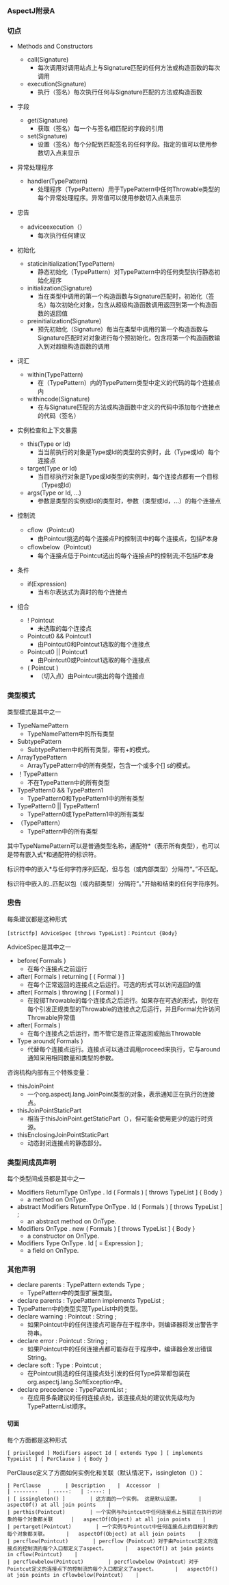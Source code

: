### AspectJ附录A ###

### 切点 ###


- Methods and Constructors
	- call(Signature) 
		- 每次调用对调用站点上与Signature匹配的任何方法或构造函数的每次调用
	- execution(Signature) 
		- 执行（签名）每次执行任何与Signature匹配的方法或构造函数
- 字段
	- get(Signature) 
		- 获取（签名）每一个与签名相匹配的字段的引用
	- set(Signature) 
		- 设置（签名）每个分配到匹配签名的任何字段。指定的值可以使用参数切入点来显示
- 异常处理程序
	- handler(TypePattern) 
		- 处理程序（TypePattern）用于TypePattern中任何Throwable类型的每个异常处理程序。异常值可以使用参数切入点来显示
- 忠告
	- adviceexecution（） 
		- 每次执行任何建议
- 初始化
	- staticinitialization(TypePattern) 
		- 静态初始化（TypePattern）对TypePattern中的任何类型执行静态初始化程序
	- initialization(Signature)
		- 当在类型中调用的第一个构造函数与Signature匹配时，初始化（签名）每次初始化对象，包含从超级构造函数调用返回到第一个构造函数的返回值
	- preinitialization(Signature)
		- 预先初始化（Signature）每当在类型中调用的第一个构造函数与Signature匹配时对对象进行每个预初始化，包含将第一个构造函数输入到对超级构造函数的调用
- 词汇
	- within(TypePattern)
		- 在（TypePattern）内的TypePattern类型中定义的代码的每个连接点内
	- withincode(Signature)
		- 在与Signature匹配的方法或构造函数中定义的代码中添加每个连接点的代码（签名）

- 实例检查和上下文暴露
	- this(Type or Id)
		- 当当前执行的对象是Type或Id的类型的实例时，此（Type或Id）每个连接点
	- target(Type or Id)
		- 当目标执行对象是Type或Id类型的实例时，每个连接点都有一个目标（Type或Id）
	- args(Type or Id, ...)
		- 参数是类型的实例或Id的类型时，参数（类型或Id，...）的每个连接点
- 控制流
	- cflow（Pointcut）
		- 由Pointcut挑选的每个连接点P的控制流中的每个连接点，包括P本身
	- cflowbelow（Pointcut）
		- 每个连接点低于Pointcut选出的每个连接点P的控制流;不包括P本身
- 条件
	- if(Expression)
		- 当布尔表达式为真时的每个连接点
- 组合
	- ! Pointcut
		- 未选取的每个连接点
	- Pointcut0 && Pointcut1
		- 由Pointcut0和Pointcut1选取的每个连接点
	- Pointcut0 || Pointcut1
		- 由Pointcut0或Pointcut1选取的每个连接点
	- ( Pointcut )
		- （切入点）由Pointcut挑出的每个连接点



### 类型模式 ###

类型模式是其中之一

- TypeNamePattern 
	- TypeNamePattern中的所有类型
- SubtypePattern 
	- SubtypePattern中的所有类型，带有+的模式。
- ArrayTypePattern 
	- ArrayTypePattern中的所有类型，包含一个或多个[] s的模式。
- ！TypePattern
	- 不在TypePattern中的所有类型
- TypePattern0 && TypePattern1 
	- TypePattern0和TypePattern1中的所有类型
- TypePattern0 || TypePattern1 
	- TypePattern0或TypePattern1中的所有类型
- （TypePattern）
	- TypePattern中的所有类型

其中TypeNamePattern可以是普通类型名称，通配符*（表示所有类型），也可以是带有嵌入式*和通配符的标识符。

标识符中的嵌入*与任何字符序列匹配，但与包（或内部类型）分隔符“。”不匹配。

标识符中嵌入的..匹配以包（或内部类型）分隔符“。”开始和结束的任何字符序列。



### 忠告 ###

每条建议都是这种形式

	[strictfp] AdviceSpec [throws TypeList]：Pointcut {Body}

AdviceSpec是其中之一

- before( Formals )
	- 在每个连接点之前运行
- after( Formals ) returning [ ( Formal ) ]
	- 在每个正常返回的连接点之后运行。可选的形式可以访问返回的值
- after( Formals ) throwing [ ( Formal ) ]
	- 在投掷Throwable的每个连接点之后运行。如果存在可选的形式，则仅在每个引发正规类型的Throwable的连接点之后运行，并且Formal允许访问Throwable异常值
- after( Formals )
	- 在每个连接点之后运行，而不管它是否正常返回或抛出Throwable
- Type around( Formals )
	- 代替每个连接点运行。连接点可以通过调用proceed来执行，它与around通知采用相同数量和类型的参数。
	
咨询机构内部有三个特殊变量：

- thisJoinPoint
	- 一个org.aspectj.lang.JoinPoint类型的对象，表示通知正在执行的连接点。
- thisJoinPointStaticPart
	- 相当于thisJoinPoint.getStaticPart（），但可能会使用更少的运行时资源。
- thisEnclosingJoinPointStaticPart
	- 动态封闭连接点的静态部分。


### 类型间成员声明 ###

每个类型间成员都是其中之一

- Modifiers ReturnType OnType . Id ( Formals ) [ throws TypeList ] { Body }
	- a method on OnType.
- abstract Modifiers ReturnType OnType . Id ( Formals ) [ throws TypeList ] ;
	- an abstract method on OnType.
- Modifiers OnType . new ( Formals ) [ throws TypeList ] { Body }
	- a constructor on OnType.
- Modifiers Type OnType . Id [ = Expression ] ;
	- a field on OnType.


### 其他声明 ###

- declare parents : TypePattern extends Type ;
	- TypePattern中的类型扩展类型。
- declare parents : TypePattern implements TypeList ;
- TypePattern中的类型实现TypeList中的类型。
- declare warning : Pointcut : String ;
	- 如果Pointcut中的任何连接点可能存在于程序中，则编译器将发出警告字符串。
- declare error : Pointcut : String ;
	- 如果Pointcut中的任何连接点都可能存在于程序中，编译器会发出错误String。
- declare soft : Type : Pointcut ;
	- 在Pointcut挑选的任何连接点处引发的任何Type异常都包装在org.aspectj.lang.SoftException中。
- declare precedence : TypePatternList ;
	- 在应用多条建议的任何连接点处，该连接点处的建议优先级均为TypePatternList顺序。


#### 切面 ####

每个方面都是这种形式

	[ privileged ] Modifiers aspect Id [ extends Type ] [ implements TypeList ] [ PerClause ] { Body }

PerClause定义了方面如何实例化和关联（默认情况下，issingleton（））：


	| PerClause        | Description    |  Accessor  |
    | --------   | -----:   | :----: |
    | [ issingleton() ]        | 这方面的一个实例。 这是默认设置。      |   aspectOf() at all join points    |
    | perthis(Pointcut)        | 一个实例与Pointcut中任何连接点上当前正在执行的对象的每个对象都关联      |   aspectOf(Object) at all join points    |
    | pertarget(Pointcut)        | 一个实例与Pointcut中任何连接点上的目标对象的每个对象都关联。      |   aspectOf(Object) at all join points    |
    | percflow(Pointcut)        | percflow（Pointcut）对于由Pointcut定义的连接点的控制流的每个入口都定义了aspect。      |   aspectOf() at join points in cflow(Pointcut)    |
    | percflowbelow(Pointcut)        | percflowbelow（Pointcut）对于Pointcut定义的连接点下的控制流的每个入口都定义了aspect。      |   aspectOf() at join points in cflowbelow(Pointcut)    |

